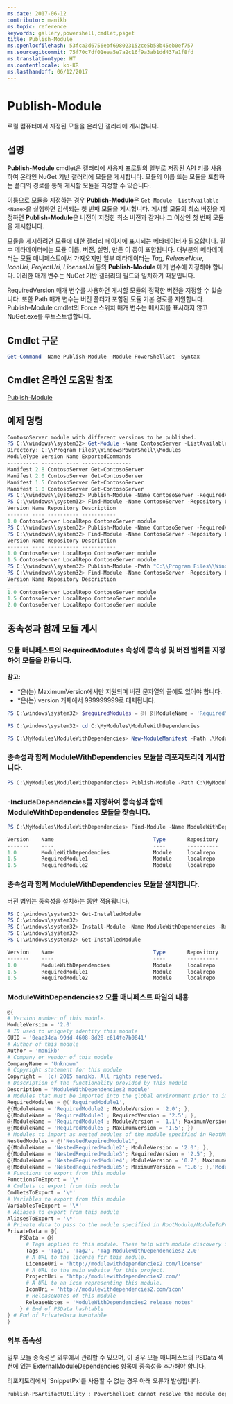 ```yaml
---
ms.date: 2017-06-12
contributor: manikb
ms.topic: reference
keywords: gallery,powershell,cmdlet,psget
title: Publish-Module
ms.openlocfilehash: 53fca3d6756ebf698023152ce5b58b45eb0ef757
ms.sourcegitcommit: 75f70c7df01eea5e7a2c16f9a3ab1dd437a1f8fd
ms.translationtype: HT
ms.contentlocale: ko-KR
ms.lasthandoff: 06/12/2017
---
```

<a id="publish-module" class="xliff"></a>
# Publish-Module

로컬 컴퓨터에서 지정된 모듈을 온라인 갤러리에 게시합니다.

<a id="description" class="xliff"></a>
## 설명

**Publish-Module** cmdlet은 갤러리에 사용자 프로필의 일부로 저장된 API 키를 사용하여 온라인 NuGet 기반 갤러리에 모듈을 게시합니다. 모듈의 이름 또는 모듈을 포함하는 폴더의 경로를 통해 게시할 모듈을 지정할 수 있습니다.

이름으로 모듈을 지정하는 경우 **Publish-Module**은 `Get-Module -ListAvailable <Name>`을 실행하면 검색되는 첫 번째 모듈을 게시합니다. 게시할 모듈의 최소 버전을 지정하면 **Publish-Module**은 버전이 지정한 최소 버전과 같거나 그 이상인 첫 번째 모듈을 게시합니다.

모듈을 게시하려면 모듈에 대한 갤러리 페이지에 표시되는 메타데이터가 필요합니다. 필수 메타데이터에는 모듈 이름, 버전, 설명, 만든 이 등이 포함됩니다. 대부분의 메타데이터는 모듈 매니페스트에서 가져오지만 일부 메타데이터는 *Tag, ReleaseNote, IconUri, ProjectUri,* *LicenseUri* 등의 **Publish-Module** 매개 변수에 지정해야 합니다. 이러한 매개 변수는 NuGet 기반 갤러리의 필드와 일치하기 때문입니다.

RequiredVersion 매개 변수를 사용하면 게시할 모듈의 정확한 버전을 지정할 수 있습니다.
또한 Path 매개 변수는 버전 폴더가 포함된 모듈 기본 경로를 지원합니다.
Publish-Module cmdlet의 Force 스위치 매개 변수는 메시지를 표시하지 않고 NuGet.exe를 부트스트랩합니다.

<a id="cmdlet-syntax" class="xliff"></a>
## Cmdlet 구문
```powershell
Get-Command -Name Publish-Module -Module PowerShellGet -Syntax
```

<a id="cmdlet-online-help-reference" class="xliff"></a>
## Cmdlet 온라인 도움말 참조

[Publish-Module](http://go.microsoft.com/fwlink/?LinkID=398575)

<a id="example-commands" class="xliff"></a>
## 예제 명령

```powershell
ContosoServer module with different versions to be published.
PS C:\\windows\\system32> Get-Module -Name ContosoServer -ListAvailable
Directory: C:\\Program Files\\WindowsPowerShell\\Modules
ModuleType Version Name ExportedCommands
---------- ------- ---- ----------------
Manifest 2.8 ContosoServer Get-ContosoServer
Manifest 2.0 ContosoServer Get-ContosoServer
Manifest 1.5 ContosoServer Get-ContosoServer
Manifest 1.0 ContosoServer Get-ContosoServer
PS C:\\windows\\system32> Publish-Module -Name ContosoServer -RequiredVersion 1.0 -Repository LocalRepo -NuGetApiKey Local-Repo-NuGet-ApiKey
PS C:\\windows\\system32> Find-Module -Name ContosoServer -Repository LocalRepo
Version Name Repository Description
------- ---- ---------- -----------
1.0 ContosoServer LocalRepo ContosoServer module
PS C:\\windows\\system32> Publish-Module -Name ContosoServer -RequiredVersion 1.5 -Repository LocalRepo -NuGetApiKey Local-Repo-NuGet-ApiKey
PS C:\\windows\\system32> Find-Module -Name ContosoServer -Repository LocalRepo
Version Name Repository Description
------- ---- ---------- -----------
1.0 ContosoServer LocalRepo ContosoServer module
1.5 ContosoServer LocalRepo ContosoServer module
PS C:\\windows\\system32> Publish-Module -Path "C:\\Program Files\\WindowsPowerShell\\Modules\\ContosoServer\\2.0" -Repository LocalRepo -NuGetApiKey Local-Repo-NuGet-ApiKey
PS C:\\windows\\system32> Find-Module -Name ContosoServer -Repository LocalRepo
Version Name Repository Description
_------ ---- ---------- -----------
1.0 ContosoServer LocalRepo ContosoServer module
1.5 ContosoServer LocalRepo ContosoServer module
2.0 ContosoServer LocalRepo ContosoServer module
```

<a id="publishing-a-module-with-dependencies" class="xliff"></a>
## 종속성과 함께 모듈 게시

<a id="create-a-module-with-dependencies-and-version-range-specified-in-requiredmodules-property-of-its-module-manifest" class="xliff"></a>
### 모듈 매니페스트의 RequiredModules 속성에 종속성 및 버전 범위를 지정하여 모듈을 만듭니다.

**참고:**
  - \*은(는) MaximumVersion에서만 지원되며 버전 문자열의 끝에도 있어야 합니다. 
  - \*은(는) version 개체에서 999999999로 대체됩니다.

```powershell
PS C:\windows\system32> $requiredModules = @( @{ModuleName = 'RequiredModule1'; ModuleVersion = '0.1'; MaximumVersion = '1.9'; }, @{ModuleName = 'RequiredModule2'; MaximumVersion = '1.*'; })

PS C:\windows\system32> cd C:\MyModules\ModuleWithDependencies

PS C:\MyModules\ModuleWithDependencies> New-ModuleManifest -Path .\ModuleWithDependencies.psd1 -ModuleVersion 1.0 -RequiredModules $requiredModules -Description 'ModuleWithDependencies demo module'
```

<a id="publish-modulewithdependencies-module-with-dependencies-to-the-repository" class="xliff"></a>
### 종속성과 함께 ModuleWithDependencies 모듈을 리포지토리에 게시합니다.

```powershell
PS C:\MyModules\ModuleWithDependencies> Publish-Module -Path C:\MyModules\ModuleWithDependencies -Repository LocalRepo
```

<a id="find-modulewithdependencies-module-with-its-dependencies-by-specifying--includedependencies" class="xliff"></a>
### -IncludeDependencies를 지정하여 종속성과 함께 ModuleWithDependencies 모듈을 찾습니다.

```powershell
PS C:\MyModules\ModuleWithDependencies> Find-Module -Name ModuleWithDependencies -Repository LocalRepo -IncludeDependencies

Version    Name                                Type       Repository           Description
-------    ----                                ----       ----------           -----------
1.0        ModuleWithDependencies              Module     localrepo            ModuleWithDependencies demo module
1.5        RequiredModule1                     Module     localrepo            RequiredModule1 module
1.5        RequiredModule2                     Module     localrepo            RequiredModule2 module
```

<a id="install-the-modulewithdependencies-module-with-dependencies" class="xliff"></a>
### 종속성과 함께 ModuleWithDependencies 모듈을 설치합니다.
버전 범위는 종속성을 설치하는 동안 적용됩니다.

```powershell
PS C:\windows\system32> Get-InstalledModule
PS C:\windows\system32>
PS C:\windows\system32> Install-Module -Name ModuleWithDependencies -Repository LocalRepo
PS C:\windows\system32>
PS C:\windows\system32> Get-InstalledModule

Version    Name                                Type       Repository           Description
-------    ----                                ----       ----------           -----------
1.0        ModuleWithDependencies              Module     localrepo            ModuleWithDependencies demo module
1.5        RequiredModule1                     Module     localrepo            RequiredModule1 module
1.5        RequiredModule2                     Module     localrepo            RequiredModule2 module
```

<a id="contents-of-modulewithdependencies2-module-manifest-file" class="xliff"></a>
### ModuleWithDependencies2 모듈 매니페스트 파일의 내용

```powershell
@{
# Version number of this module.
ModuleVersion = '2.0'
# ID used to uniquely identify this module
GUID = '0eae34da-99dd-4608-8d28-c614fe7b0841'
# Author of this module
Author = 'manikb'
# Company or vendor of this module
CompanyName = 'Unknown'
# Copyright statement for this module
Copyright = '(c) 2015 manikb. All rights reserved.'
# Description of the functionality provided by this module
Description = 'ModuleWithDependencies2 module'
# Modules that must be imported into the global environment prior to importing this module
RequiredModules = @('RequiredModule1',
@{ModuleName = 'RequiredModule2'; ModuleVersion = '2.0'; },
@{ModuleName = 'RequiredModule3'; RequiredVersion = '2.5'; },
@{ModuleName = 'RequiredModule4'; ModuleVersion = '1.1'; MaximumVersion = '2.0'; },
@{ModuleName = 'RequiredModule5'; MaximumVersion = '1.5'; })
# Modules to import as nested modules of the module specified in RootModule/ModuleToProcess
NestedModules = @('NestedRequiredModule1',
@{ModuleName = 'NestedRequiredModule2'; ModuleVersion = '2.0'; },
@{ModuleName = 'NestedRequiredModule3'; RequiredVersion = '2.5'; },
@{ModuleName = 'NestedRequiredModule4'; ModuleVersion = '0.7'; MaximumVersion = '2.4'; },
@{ModuleName = 'NestedRequiredModule5'; MaximumVersion = '1.6'; },'ModuleWithDependencies2.psm1')
# Functions to export from this module
FunctionsToExport = '\*'
# Cmdlets to export from this module
CmdletsToExport = '\*'
# Variables to export from this module
VariablesToExport = '\*'
# Aliases to export from this module
AliasesToExport = '\*'
# Private data to pass to the module specified in RootModule/ModuleToProcess. This may also contain a PSData hashtable with additional module metadata used by PowerShell.
PrivateData = @{
    PSData = @{
      # Tags applied to this module. These help with module discovery in online galleries.
      Tags = 'Tag1', 'Tag2', 'Tag-ModuleWithDependencies2-2.0'
      # A URL to the license for this module.
      LicenseUri = 'http://modulewithdependencies2.com/license'
      # A URL to the main website for this project.
      ProjectUri = 'http://modulewithdependencies2.com/'
      # A URL to an icon representing this module.
      IconUri = 'http://modulewithdependencies2.com/icon'
      # ReleaseNotes of this module
      ReleaseNotes = 'ModuleWithDependencies2 release notes'
    } # End of PSData hashtable
} # End of PrivateData hashtable
}
```


<a id="external-dependencies" class="xliff"></a>
### 외부 종속성
일부 모듈 종속성은 외부에서 관리할 수 있으며, 이 경우 모듈 매니페스트의 PSData 섹션에 있는 ExternalModuleDependencies 항목에 종속성을 추가해야 합니다.

리포지토리에서 'SnippetPx'를 사용할 수 없는 경우 아래 오류가 발생합니다.
```powershell
Publish-PSArtifactUtility : PowerShellGet cannot resolve the module dependency 'SnippetPx' of the module 'TypePx' on the repository 'LocalRepo'. Verify that the dependent module 'SnippetPx' is available in the repository 'LocalRepo'. If this dependent 'SnippetPx' is managed externally, add it to the ExternalModuleDependencies entry in the PSData section of the module manifest.
```

